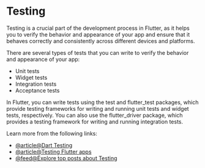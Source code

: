 # Testing

Testing is a crucial part of the development process in Flutter, as it helps you to verify the behavior and appearance of your app and ensure that it behaves correctly and consistently across different devices and platforms.

There are several types of tests that you can write to verify the behavior and appearance of your app:

- Unit tests
- Widget tests
- Integration tests
- Acceptance tests

In Flutter, you can write tests using the test and flutter\_test packages, which provide testing frameworks for writing and running unit tests and widget tests, respectively. You can also use the flutter\_driver package, which provides a testing framework for writing and running integration tests.

Learn more from the following links:

- [@article@Dart Testing](https://dart.dev/guides/testing)
- [@article@Testing Flutter apps](https://docs.flutter.dev/testing)
- [@feed@Explore top posts about Testing](https://app.daily.dev/tags/testing?ref=roadmapsh)
